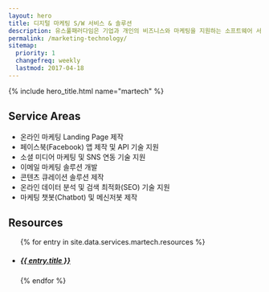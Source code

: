 ```yaml
---
layout: hero
title: 디지털 마케팅 S/W 서비스 & 솔루션
description: 유스풀패러다임은 기업과 개인의 비즈니스와 마케팅을 지원하는 소프트웨어 서비스와 솔루션을 만들고 컨설팅합니다.
permalink: /marketing-technology/
sitemap:
  priority: 1
  changefreq: weekly
  lastmod: 2017-04-18
---
```


{% include hero_title.html name="martech" %}

<div class="page-header">
  <h2>Service Areas</h2>
</div>

* 온라인 마케팅 Landing Page 제작
* 페이스북(Facebook) 앱 제작 및 API 기술 지원
* 소셜 미디어 마케팅 및 SNS 연동 기술 지원
* 이메일 마케팅 솔루션 개발
* 콘텐츠 큐레이션 솔루션 제작
* 온라인 데이터 분석 및 검색 최적화(SEO) 기술 지원
* 마케팅 챗봇(Chatbot) 및 메신저봇 제작

<div class="page-header">
  <h2>Resources</h2>
</div>

<ul id="martech-resources" class="martech resources">
{% for entry in site.data.services.martech.resources %}
  <li class="item item--{{ forloop.index }}">
    <a href="{{ entry.url }}" class="item__content" style="background-image: url({{ entry.thumb }});">
      <h5 class="title">{{ entry.title }}</h5>
    </a>
  </li>
{% endfor %}
</ul>

